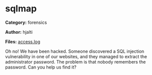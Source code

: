 # sqlmap
**Category:** forensics

**Author:** hjalti

**Files:** [access.log](./access.log)

Oh no! We have been hacked. Someone discovered a SQL injection
vulnerability in one of our websites, and they managed to extract the
administrator password. The problem is that nobody remembers the password.
Can you help us find it?
